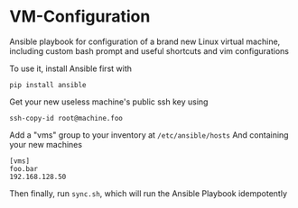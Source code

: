 # VM-Configuration
Ansible playbook for configuration of a brand new Linux virtual machine, including custom bash prompt and useful shortcuts and vim configurations

To use it, install Ansible first with

```pip install ansible```

Get your new useless machine's public ssh key using

```ssh-copy-id root@machine.foo```

Add a "vms" group to your inventory at
```/etc/ansible/hosts```
And containing your new machines

```
[vms]
foo.bar
192.168.128.50
```

Then finally, run ```sync.sh```, which will run the Ansible Playbook idempotently
